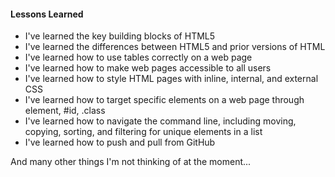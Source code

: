 #### Lessons Learned

 - I've learned the key building blocks of HTML5
 - I've learned the differences between HTML5 and prior versions of HTML
 - I've learned how to use tables correctly on a web page
 - I've learned how to make web pages accessible to all users
 - I've learned how to style HTML pages with inline, internal, and external CSS
 - I've learned how to target specific elements on a web page through element, #id, .class
 - I've learned how to navigate the command line, including moving, copying, sorting, and filtering for unique elements in a list
 - I've learned how to push and pull from GitHub

And many other things I'm not thinking of at the moment...
